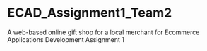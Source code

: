 # ECAD_Assignment1_Team2
A web-based online gift shop for a local merchant for Ecommerce Applications Development Assignment 1
